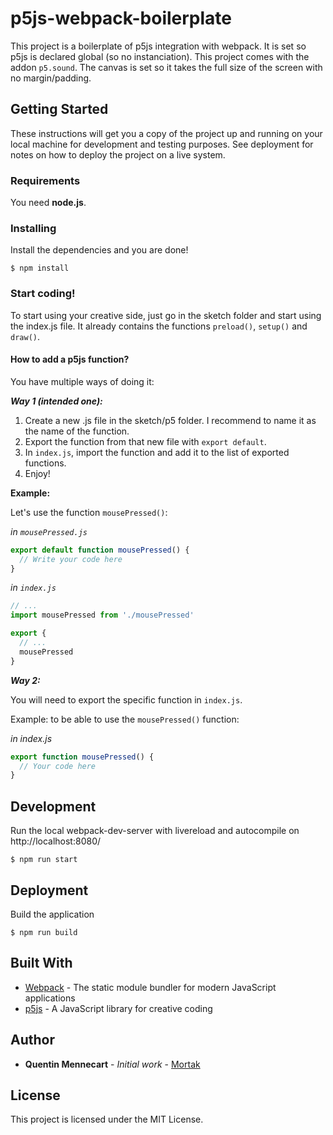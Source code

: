 # p5js-webpack-boilerplate

This project is a boilerplate of p5js integration with webpack. It is set so p5js is declared global (so no instanciation). This project comes with the addon `p5.sound`.
The canvas is set so it takes the full size of the screen with no margin/padding.

## Getting Started

These instructions will get you a copy of the project up and running on your local machine for development and testing purposes. See deployment for notes on how to deploy the project on a live system.

### Requirements

You need **node.js**.

### Installing

Install the dependencies and you are done!

```
$ npm install
```
### Start coding!

To start using your creative side, just go in the sketch folder and start using the index.js file. It already contains the functions `preload()`, `setup()` and `draw()`.

#### How to add a p5js function?

You have multiple ways of doing it:

***Way 1 (intended one):***

1. Create a new .js file in the sketch/p5 folder. I recommend to name it as the name of the function.
2. Export the function from that new file with `export default`.
3. In `index.js`, import the function and add it to the list of exported functions.
4. Enjoy!

__Example:__

Let's use the function `mousePressed()`:

*in `mousePressed.js`*

```js
export default function mousePressed() {
  // Write your code here
}
```

*in `index.js`*

```js
// ...
import mousePressed from './mousePressed'

export {
  // ...
  mousePressed
}
```

***Way 2:***

You will need to export the specific function in `index.js`. 

Example: to be able to use the `mousePressed()` function:

*in index.js*

```js
export function mousePressed() {
  // Your code here
}
```

## Development

Run the local webpack-dev-server with livereload and autocompile on http://localhost:8080/

```
$ npm run start
```

## Deployment

Build the application

```
$ npm run build
```

## Built With

* [Webpack](https://webpack.js.org) - The static module bundler for modern JavaScript applications
* [p5js](https://p5js.org) - A JavaScript library for creative coding

## Author

* **Quentin Mennecart** - *Initial work* - [Mortak](https://github.com/Mortak)

## License

This project is licensed under the MIT License.


